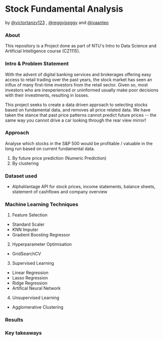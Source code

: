 # Stock Fundamental Analysis
by [@victortanzy123](https://github.com/victortanzy123) , [@reggyiseggy](https://github.com/reggyiseggy) and [@ivaanteo](https://github.com/ivaanteo)


### About
This repository is a Project done as part of NTU's Intro to Data Science and Artificial Intelligence course (CZ1115).

### Intro & Problem Statement

With the advent of digital banking services and brokerages offering easy access to retail trading over the past years, the stock market has seen an influx of many first-time investors from the retail sector. Given so, most investors who are inexperienced or uninformed usually make poor decisions with their investments, resulting in losses.

This project seeks to create a data driven approach to selecting stocks based on fundamental data, and removes all price related data. We have taken the stance that past price patterns cannot predict future prices -- the same way you cannot drive a car looking through the rear view mirror!

### Approach
Analyse which stocks in the S&P 500 would be profitable / valuable in the long run based on current fundamental data.
1. By future price prediction (Numeric Prediction)
2. By clustering

### Dataset used
- AlphaVantage API for stock prices, income statements, balance sheets, statement of cashflows and company overview

### Machine Learning Techniques
1. Feature Selection
- Standard Scaler
- KNN Imputer
- Gradient Boosting Regressor

2. Hyperparameter Optimisation
- GridSearchCV

3. Supervised Learning
- Linear Regression
- Lasso Regression
- Ridge Regression
- Artifical Neural Network
4. Unsupervised Learning
- Agglomerative Clustering

### Results

### Key takeaways







